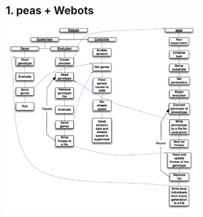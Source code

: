 # 1. peas + Webots
![alt text](https://raw.githubusercontent.com/rememmber/hwu/master/peas/docs/webots_peas_integration.png "Logo Title Text 1")

